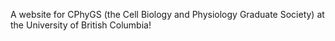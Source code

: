 A website for CPhyGS (the Cell Biology and Physiology Graduate Society) at the University of British Columbia!
